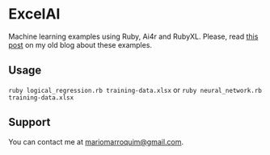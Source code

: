 ExcelAI
=======

Machine learning examples using Ruby, Ai4r and RubyXL. Please, read [this post](http://mariomarroquim.github.io/blog/2013/09/11/ruby-introducao-a-regressao-logistica-e-redes-neurais/) on my old blog about these examples.

Usage
-----

```ruby logical_regression.rb training-data.xlsx``` or ```ruby neural_network.rb training-data.xlsx```

Support
-------

You can contact me at mariomarroquim@gmail.com.

